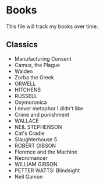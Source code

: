 Books
=====

This file will track my books over time.

## Classics

* Manufacturing Consent
* Camus, the Plague
* Walden
* Zorba the Greek
* ORWELL
* HITCHENS
* RUSSELL
* Oxymoronica
* I never metaphor I didn't like
* Crime and punishment
* WALLACE
* NEIL STEPHENSON
* Cat's Cradle
* Slaughterhouse 5
* ROBERT GIBSON
* Florence and the Machine
* Necromancer
* WILLIAM GIBSON
* PETTER WATTS: Blindsight
* Neil Gamon
